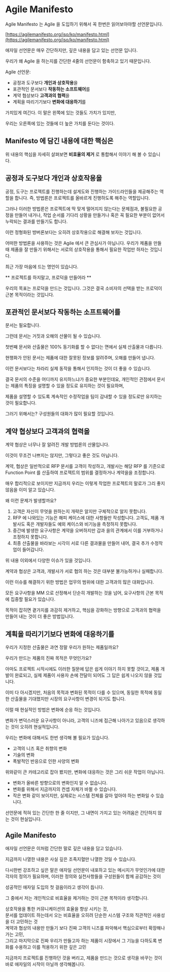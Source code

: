 # Agile Manifesto

Agile Manifesto 는 Agile 을 도입하기 위해서 꼭 한번은 읽어보아야할 선언문입니다.

[https://agilemanifesto.org/iso/ko/manifesto.html](https://agilemanifesto.org/iso/ko/manifesto.html)

애자일 선언문은 매우 간단하지만, 깊은 내용을 담고 있는 선언문 입니다.

우리가 왜 Agile 을 하는지를 간단한 4줄의 선언문이 함축하고 있기 때문입니다.

Agile 선언문:

- 공정과 도구보다 **개인과 상호작용**을
- 포관적인 문서보다 **작동하는 소프트웨어**를
- 계약 협상보다 **고객과의 협력**을
- 계획을 따리기기보다 **변화에 대응하기**를

가치있게 여긴다. 이 말은 왼쪽에 있는 것들도 가치가 있지만,

우리는 오른쪽에 있는 것들에 더 높은 가치를 둔다는 것이다.

## Manifesto 에 담긴 내용에 대한 핵심은

위 내용의 핵심을 자세히 살펴보면 **비효율의 제거** 로 통합해서 이야기 해 볼 수 있습니다.

## 공정과 도구보다 **개인과 상호작용**을

공정, 도구는 프로젝트를 진행하는데 설게도와 진행하는 가이드라인들을 제공해주는 역할을 합니다. 즉, 방법론은 프로젝트를 올바르게 진행하도록 해주는 역할입니다.

그러나 이러한 방법론은 프로젝트에 딱 맞게 떨어지지 않는다는 문제점과, 불필요한 공정을 만들어 내거나, 작업 순서를 기다리 상황을 만들거나 혹은 꼭 필요한 부분이 없어서 누락되는 결과를 만들기도 합니다.

이런 정형화된 방버론보다는 오히려 상호작용으로 해결해 보자는 것입니다.

어떠한 방법론을 사용하는 것은 Agile 에서 큰 관심사가 아닙니다. 우리가 제품을 만들때 제품을 잘 만들기 위해서는 서로의 상호작용을 통해서 필요한 작업만 하자는 것입니다.

최근 가장 마음에 드는 명언이 있습니다.

** 프로젝트를 하지말고, 프로덕을 만들어라 **

우리의 목표는 프로덕을 만드는 것입니다. 그것은 결국 소비자의 선택을 받는 프로덕이 근본 목적이라는 것입니다.

## 포관적인 문서보다 **작동하는 소프트웨어**를

문서는 필요합니다.

그런데 문서는 거짓과 오해의 산물이 될 수 있습니다.

첫번째 문서와 산출물은 100% 동기화를 할 수 없다는 면에서 실제 산출물과 다릅니다.

현행화가 안된 문서는 제품에 대한 잘못된 정보를 알려주며, 오해를 만들어 냅니다.

이런 문서보다는 차라리 실제 동작을 통해서 인지하는 것이 더 좋을 수 있습니다.

결국 문서의 수준을 어디까지 유지하느냐가 중요한 부분인데요, 개인적인 관점에서 문서는 제품의 특징을 설명할 수 있을 정도로 유지하는 것이 필요하며,

제품을 설명할 수 있도록 계속적인 수정작업을 팀이 감내할 수 있을 정도로만 유지하는 것이 필요합니다.

그러기 위해서는? 구성원들의 대화가 많이 필요할 것입니다.

## 계약 협상보다 **고객과의 협력**을

계약 협상은 너무나 잘 알려진 개발 방법론의 산물입니다.

이것이 무조건 나쁘지는 않지만, 그렇다고 좋은 것도 아닙니다.

계약, 협상은 일반적으로 RFP 문서를 고객이 작성하고, 개발사는 해당 RFP 를 기준으로 Function Point 를 산출하여 프로젝트의 범위를 결정하거나 계약을을 조정합니다.

매우 합리적으로 보이지만 지금까지 우리는 이렇게 작업한 프로젝트의 말로가 그리 좋지 않음을 이미 알고 있습니다.

왜 이런 문제가 발생할까요?

1. 고객은 자신이 무엇을 원하는지 개략은 알지만 구체적으로 알지 못합니다.
2. RFP 에 나와있는 기능은 해피 케이스에 대한 사항들만 작성합니다. 고객도, 제품 개발사도 혹은 개발자들도 예외 케이스와 비기능을 측정하지 못합니다.
3. 중간에 발생한 요구사항은 계약을 오버하지만 갑과 을의 관계에서 이를 거부하거나 조정하지 못합니다.
4. 최종 산출물을 바라보는 시각이 서로 다른 결과물을 만들어 내어, 결국 추가 수정작업이 들어갑니다.

위 내용 이외에서 다양한 이슈가 있을 것입니다.

계약과 협상은 고객과, 개발사가 서로 협의 하는 것은 대부분 불가능하거나 실패합니다.

이런 이슈를 해결하기 위한 방법은 업무의 범위에 대한 고객과의 많은 대화입니다.

모든 요구사항을 MM 으로 산정해서 단순히 개발하는 것을 넘어, 요구사항의 근본 목적에 집중할 필요가 있습니다.

목적이 잡히면 곁가지를 과감히 제거하고, 핵심을 강화하는 방향으로 고객과의 협력을 만들어 내는 것이 더 좋은 방법입니다.

## 계획을 따리기기보다 **변화에 대응하기**를

우리가 지정한 산출물은 과연 정말 우리가 원하는 제품일까요? 

우리가 만드는 제품의 진짜 목적은 무엇인가요? 

아마도 프로젝트 시작시에도 이러한 질문에 답은 쉽게 이야기 하지 못할 것이고, 제품 개발이 완료되고, 실제 제품이 사용자 손에 전달이 되어도 그 답은 쉽게 나오지 않을 것입니다. 

이미 다 아시겠지만, 처음의 목적과 변화된 목적이 다를 수 있으며, 동일한 목적에 동일한 산출물을 기대했지만 시장의 요구사항이 변경이 되기도 합니다. 

이럴 때 현실적인 방법은 변화에 순응 하는 것입니다. 

변화가 변덕스러운 요구사항이 아니라, 고객의 니즈에 접근해 나아가고 있음으로 생각하는 것이 오히려 현실적입니다. 

우리는 변화에 대해서도 한번 생각해 볼 필요가 있습니다. 

- 고객의 니즈 혹은 취향의 변화
- 기술의 변화
- 폭발적인 반응으로 인한 사양의 변화 

위와같이 큰 카테고리로 잡아 봤지만, 변화에 대응하는 것은 그리 쉬운 작업이 아닙니다. 

- 변화가 올바른 방향으로의 변화인지 알 수 없습니다. 
- 변화를 위해서 지금까지의 컨셉 자체가 바뀔 수 있습니다. 
- 작은 변화 같이 보이지만, 실제로는 시스템 전체를 갈아 엎아야 하는 변화일 수 있습니다. 

선언문에 적혀 있는 간단한 한 줄 이지만, 그 내면이 가지고 있는 어려움은 간단하지 않는 것이 현실입니다. 

## Agile Manifesto

애자일 선언문은 이처럼 간단한 말로 깊은 내용을 담고 있습니다. 

지금까지 나열한 내용은 사실 깊은 조족지혈만 나열한 것일 수 있습니다. 

다시한번 강조하고 싶은 말은 애자일 선언문이 내포하고 있는 메시지가 무엇인가에 대한 각자의 정의가 필요하며, 이러한 정의와 실천사항들을 구성원들이 함께 공감하는 것이

성공적인 애자일 도입의 첫 걸음이라고 생각이 듭니다. 

그 중에서 저는 개인적으로 비효율을 제거하는 것이 근본 목적이라 생각합니다. 

상호작용을 통한 커뮤니케이션의 효율을 향상 시키는 것, <br/>
문서를 업데이트 하는데서 오는 비효율을 오히려 단순한 시스템 구조와 직관적인 사용성을 더 고민하는 것<br/>
계약과 협상의 내용만 만들기 보다 진짜 고객의 니즈를 파악해서 핵심으로부터 확장해나가는 고민,<br/>
그리고 마지막으로 진짜 우리가 만들고자 하는 제품이 시장에서 그 기능을 다하도록 변화를 수용하고 이를 적용하기 위한 깊은 고민<br/>

지금까지 프로젝트를 진행하던 것을 버리고, 제품을 만드는 것으로 생각을 바꾸는 것이 바로 애자일의 시작이 아닐까 생각해봅니다. 



